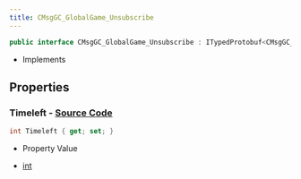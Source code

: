 ```yaml
---
title: CMsgGC_GlobalGame_Unsubscribe
---
```


```csharp
public interface CMsgGC_GlobalGame_Unsubscribe : ITypedProtobuf<CMsgGC_GlobalGame_Unsubscribe>, INativeHandle
```

- Implements

## Properties

### **Timeleft** - [Source Code](https://github.com/swiftly-solution/swiftlys2/blob/main/managed/src/SwiftlyS2.Generated/Protobufs/Interfaces/CMsgGC_GlobalGame_Unsubscribe.cs#L13)

```csharp
int Timeleft { get; set; }
```

- Property Value

- [int](https://learn.microsoft.com/dotnet/api/system.int32)

